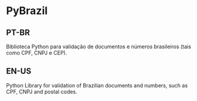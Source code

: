 # PyBrazil
## PT-BR
Biblioteca Python para validação de documentos e números brasileiros (tais como CPF, CNPJ e CEP).

## EN-US
Python Library for validation of Brazilian documents and numbers, such as CPF, CNPJ and postal codes.
